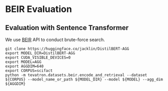 # BEIR Evaluation
## Evaluation with Sentence Transformer
We use [BEIR](https://github.com/beir-cellar/beir) API to conduct brute-force search.
```
git clone https://huggingface.co/jacklin/DistilBERT-AGG
export MODEL_DIR=DistilBERT-AGG
export CUDA_VISIBLE_DEVICES=0
export MODEL=AGG
export AGGDIM=640
export CORPUS=scifact
python -m tevatron.datasets.beir.encode_and_retrieval --dataset ${CORPUS} --model_name_or_path ${MODEL_DIR} --model ${MODEL} --agg_dim ${AGGDIM} 
```



